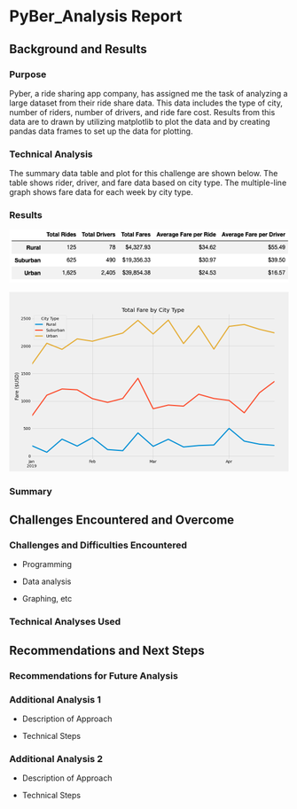 # PyBer_Analysis Report

## Background and Results

### Purpose
Pyber, a ride sharing app company, has assigned me the task of analyzing a large dataset from their ride share data. This data includes the type of city, number of riders, number of drivers, and ride fare cost. Results from this data are to drawn by utilizing matplotlib to plot the data and by creating pandas data frames to set up the data for plotting.

### Technical Analysis
The summary data table and plot for this challenge are shown below. The table shows rider, driver, and fare data based on city type. The multiple-line graph shows fare data for each week by city type.

### Results

![Pandas_Summary_Table_by_City_Type](Analysis/Challenge_DF.png)

![Weekly_Total_Fare_by_City_Type](Analysis/Challenge.png)

### Summary

## Challenges Encountered and Overcome

### Challenges and Difficulties Encountered

* Programming

* Data analysis

* Graphing, etc

### Technical Analyses Used

## Recommendations and Next Steps

### Recommendations for Future Analysis

### Additional Analysis 1

* Description of Approach

* Technical Steps

### Additional Analysis 2

* Description of Approach

* Technical Steps